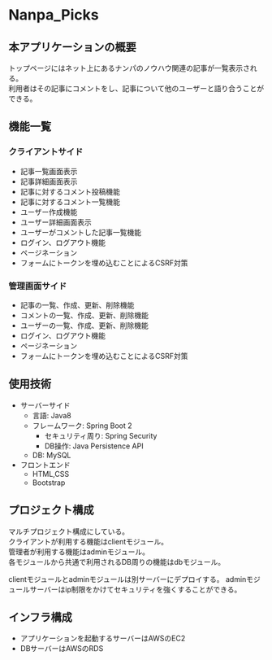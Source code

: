 # Nanpa_Picks

## 本アプリケーションの概要
トップページにはネット上にあるナンパのノウハウ関連の記事が一覧表示される。  
利用者はその記事にコメントをし、記事について他のユーザーと語り合うことができる。

## 機能一覧
### クライアントサイド 
 - 記事一覧画面表示  
 - 記事詳細画面表示
 - 記事に対するコメント投稿機能
 - 記事に対するコメント一覧機能
 - ユーザー作成機能
 - ユーザー詳細画面表示
 - ユーザーがコメントした記事一覧機能
 - ログイン、ログアウト機能
 - ページネーション
 - フォームにトークンを埋め込むことによるCSRF対策
### 管理画面サイド
 - 記事の一覧、作成、更新、削除機能
 - コメントの一覧、作成、更新、削除機能
 - ユーザーの一覧、作成、更新、削除機能
 - ログイン、ログアウト機能
 - ページネーション
 - フォームにトークンを埋め込むことによるCSRF対策

## 使用技術
- サーバーサイド
    - 言語: Java8
    - フレームワーク: Spring Boot 2
        - セキュリティ周り: Spring Security
        - DB操作: Java Persistence API
    - DB: MySQL
 - フロントエンド
    - HTML,CSS
    - Bootstrap
    
## プロジェクト構成
マルチプロジェクト構成にしている。  
クライアントが利用する機能はclientモジュール。  
管理者が利用する機能はadminモジュール。  
各モジュールから共通で利用されるDB周りの機能はdbモジュール。

clientモジュールとadminモジュールは別サーバーにデプロイする。
adminモジュールサーバーはip制限をかけてセキュリティを強くすることができる。

## インフラ構成
- アプリケーションを起動するサーバーはAWSのEC2
- DBサーバーはAWSのRDS
